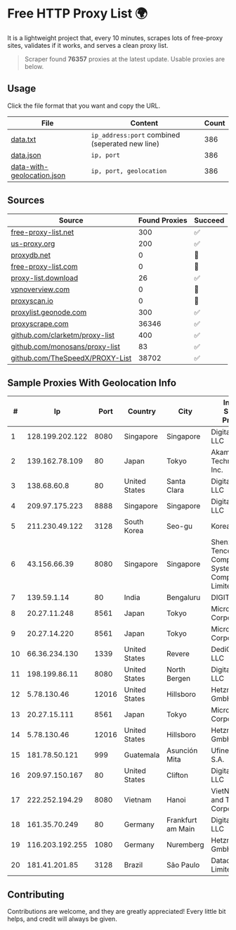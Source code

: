 
# Free HTTP Proxy List 🌍

It is a lightweight project that, every 10 minutes, scrapes lots of free-proxy sites, validates if it works, and serves a clean proxy list.


> Scraper found **76357** proxies at the latest update. Usable proxies are below.

## Usage

Click the file format that you want and copy the URL.


|File|Content|Count|
|----|-------|-----|
|[data.txt](https://raw.githubusercontent.com/themiralay/Proxy-List-World/master/data.txt)|`ip_address:port` combined (seperated new line)|386|
|[data.json](https://raw.githubusercontent.com/themiralay/Proxy-List-World/master/data.json)|`ip, port`|386|
|[data-with-geolocation.json](https://raw.githubusercontent.com/themiralay/Proxy-List-World/master/data-with-geolocation.json)|`ip, port, geolocation`|386|

## Sources

|Source|Found Proxies|Succeed|
|------|-------------|-------|
|[free-proxy-list.net](https://free-proxy-list.net)|300|✅|
|[us-proxy.org](https://www.us-proxy.org)|200|✅|
|[proxydb.net](http://proxydb.net)|0|🚫|
|[free-proxy-list.com](https://free-proxy-list.com/?page=&port=&type%5B%5D=http&type%5B%5D=https&up_time=0&search=Search)|0|🚫|
|[proxy-list.download](https://www.proxy-list.download/HTTP)|26|✅|
|[vpnoverview.com](https://vpnoverview.com/privacy/anonymous-browsing/free-proxy-servers)|0|🚫|
|[proxyscan.io](https://www.proxyscan.io)|0|🚫|
|[proxylist.geonode.com](https://proxylist.geonode.com/api/proxy-list?limit=300&page=1&sort_by=lastChecked&sort_type=desc&protocols=http,https)|300|✅|
|[proxyscrape.com](https://api.proxyscrape.com/v2/?request=displayproxies&protocol=http&timeout=10000&country=all&ssl=all&anonymity=all)|36346|✅|
|[github.com/clarketm/proxy-list](https://raw.githubusercontent.com/clarketm/proxy-list/master/proxy-list-raw.txt)|400|✅|
|[github.com/monosans/proxy-list](https://raw.githubusercontent.com/monosans/proxy-list/main/proxies/http.txt)|83|✅|
|[github.com/TheSpeedX/PROXY-List](https://raw.githubusercontent.com/TheSpeedX/PROXY-List/master/http.txt)|38702|✅|


## Sample Proxies With Geolocation Info

|#|Ip|Port|Country|City|Internet Service Provider|
|-|--|----|-------|----|-------------------------|
|1|128.199.202.122|8080|Singapore|Singapore|DigitalOcean, LLC|
|2|139.162.78.109|80|Japan|Tokyo|Akamai Technologies, Inc.|
|3|138.68.60.8|80|United States|Santa Clara|DigitalOcean, LLC|
|4|209.97.175.223|8888|Singapore|Singapore|DigitalOcean, LLC|
|5|211.230.49.122|3128|South Korea|Seo-gu|Korea Telecom|
|6|43.156.66.39|8080|Singapore|Singapore|Shenzhen Tencent Computer Systems Company Limited|
|7|139.59.1.14|80|India|Bengaluru|DIGITALOCEAN|
|8|20.27.11.248|8561|Japan|Tokyo|Microsoft Corporation|
|9|20.27.14.220|8561|Japan|Tokyo|Microsoft Corporation|
|10|66.36.234.130|1339|United States|Revere|DediOutlet, LLC|
|11|198.199.86.11|8080|United States|North Bergen|DigitalOcean, LLC|
|12|5.78.130.46|12016|United States|Hillsboro|Hetzner Online GmbH|
|13|20.27.15.111|8561|Japan|Tokyo|Microsoft Corporation|
|14|5.78.130.46|12016|United States|Hillsboro|Hetzner Online GmbH|
|15|181.78.50.121|999|Guatemala|Asunción Mita|Ufinet Panama S.A.|
|16|209.97.150.167|80|United States|Clifton|DigitalOcean, LLC|
|17|222.252.194.29|8080|Vietnam|Hanoi|VietNam Post and Telecom Corporation|
|18|161.35.70.249|80|Germany|Frankfurt am Main|DigitalOcean, LLC|
|19|116.203.192.255|1080|Germany|Nuremberg|Hetzner Online GmbH|
|20|181.41.201.85|3128|Brazil|São Paulo|Datacamp Limited|



## Contributing

Contributions are welcome, and they are greatly appreciated! Every
little bit helps, and credit will always be given.

